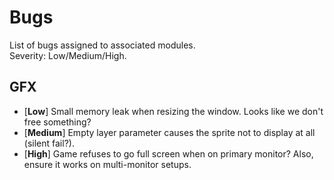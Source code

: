 # Bugs

List of bugs assigned to associated modules.  
Severity: Low/Medium/High.

## GFX

- [**Low**] Small memory leak when resizing the window. Looks like we don't free something?
- [**Medium**] Empty layer parameter causes the sprite not to display at all (silent fail?).
- [**High**] Game refuses to go full screen when on primary monitor? Also, ensure it works on multi-monitor setups.
